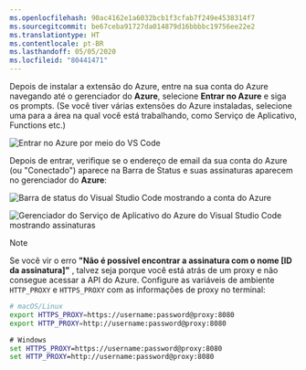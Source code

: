 ```yaml
---
ms.openlocfilehash: 90ac4162e1a6032bcb1f3cfab7f249e4538314f7
ms.sourcegitcommit: be67ceba91727da014879d16bbbbc19756ee22e2
ms.translationtype: HT
ms.contentlocale: pt-BR
ms.lasthandoff: 05/05/2020
ms.locfileid: "80441471"
---
```

Depois de instalar a extensão do Azure, entre na sua conta do Azure navegando até o gerenciador do **Azure**, selecione **Entrar no Azure** e siga os prompts. (Se você tiver várias extensões do Azure instaladas, selecione uma para a área na qual você está trabalhando, como Serviço de Aplicativo, Functions etc.)

![Entrar no Azure por meio do VS Code](../media/deploy-azure/sign-in-to-azure-through-visual-studio-code.png)

Depois de entrar, verifique se o endereço de email da sua conta do Azure (ou "Conectado") aparece na Barra de Status e suas assinaturas aparecem no gerenciador do **Azure**:

![Barra de status do Visual Studio Code mostrando a conta do Azure](../media/deploy-azure/azure-account-status-bar-in-visual-studio-code.png)

![Gerenciador do Serviço de Aplicativo do Azure do Visual Studio Code mostrando assinaturas](../media/deploy-azure/view-azure-subscription-in-visual-studio-code-app-service-explorer.png)

> [!NOTE]
> Se você vir o erro **"Não é possível encontrar a assinatura com o nome [ID da assinatura]"** , talvez seja porque você está atrás de um proxy e não consegue acessar a API do Azure. Configure as variáveis de ambiente `HTTP_PROXY` e `HTTPS_PROXY` com as informações de proxy no terminal:
>
> ```bash
> # macOS/Linux
> export HTTPS_PROXY=https://username:password@proxy:8080
> export HTTP_PROXY=http://username:password@proxy:8080
> ```
>
> ```cmd
> # Windows
> set HTTPS_PROXY=https://username:password@proxy:8080
> set HTTP_PROXY=http://username:password@proxy:8080
> ```
